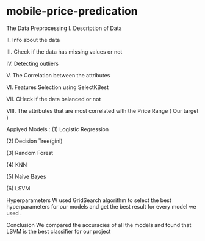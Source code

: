 # mobile-price-predication
The Data Preprocessing I. Description of Data

II. Info about the data

III. Check if the data has missing values or not

IV. Detecting outliers

V. The Correlation between the attributes

VI. Features Selection using SelectKBest

VII. CHeck if the data balanced or not

VIII. The attributes that are most correlated with the Price Range ( Our target )

Applyed Models : (1) Logistic Regression

(2) Decision Tree(gini)

(3) Random Forest

(4) KNN

(5) Naive Bayes

(6) LSVM

Hyperparameters W used GridSearch algorithm to select the best hyperparameters for our models and get the best result for every model we used .

Conclusion We compared the accuracies of all the models and found that LSVM is the best classifier for our project

